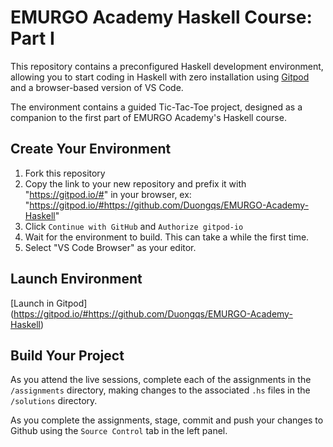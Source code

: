 # EMURGO Academy Haskell Course: Part I

This repository contains a preconfigured Haskell development environment, allowing you to start coding in Haskell with zero installation using [Gitpod](https://www.gitpod.io/) and a browser-based version of VS Code.

The environment contains a guided Tic-Tac-Toe project, designed as a companion to the first part of EMURGO Academy's Haskell course.

## Create Your Environment

1. Fork this repository
2. Copy the link to your new repository and prefix it with "https://gitpod.io/#" in your browser, ex: "https://gitpod.io/#https://github.com/Duongqs/EMURGO-Academy-Haskell"
3. Click `Continue with GitHub` and `Authorize gitpod-io`
4. Wait for the environment to build. This can take a while the first time.
5. Select "VS Code Browser" as your editor.

## Launch Environment
[Launch in Gitpod] (https://gitpod.io/#https://github.com/Duongqs/EMURGO-Academy-Haskell)
## Build Your Project

As you attend the live sessions, complete each of the assignments in the `/assignments` directory, making changes to the associated `.hs` files in the `/solutions` directory.

As you complete the assignments, stage, commit and push your changes to Github using the `Source Control` tab in the left panel.